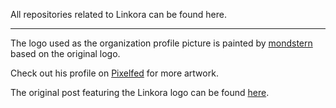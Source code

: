 All repositories related to Linkora can be found here.

---

The logo used as the organization profile picture is painted
by [mondstern](https://pixelfed.social/mondstern) based on the original logo.

Check out his profile on [Pixelfed](https://pixelfed.social/mondstern) for more artwork.

The original post featuring the Linkora logo can be
found [here](https://pixelfed.social/p/mondstern/747494483548287527).
